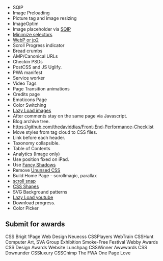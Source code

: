 * SQIP
* Image Preloading
* Picture tag and image resizing
* ImageOptim
* Image placeholder via [SQIP](sqip)
* [Minimize selectors](https://github.com/JPeer264/node-rename-css-selectors)
* [WebP or jp2](http://www.useragentman.com/blog/2015/01/14/using-webp-jpeg2000-jpegxr-apng-now-with-picturefill-and-modernizr/)
* Scroll Progress indicator
* Bread crumbs
* AMP/Canonical URLs
* Checkin PSDs
* PostCSS and JS Uglify.
* PWA manifest
* Service worker
* Video Tags
* Page Transition animations
* Credits page
* Emoticons Page
* Color Switching
* [Lazy Load images](https://developers.google.com/web/fundamentals/performance/lazy-loading-guidance/images-and-video/)
* After comments stay on the same page via Javascript.
* Blog archive tree.
* https://github.com/thedaviddias/Front-End-Performance-Checklist
* Move styles from tag cloud to CSS files.
* Link before each header.
* Taxonomy collapsible.
* Table of Contents
* Analytics (Image only)
* Use position fixed on iPad.
* Use [Fancy Shadows](https://30-seconds.github.io/30-seconds-of-css/)
* Remove [Ununsed CSS](https://github.com/purifycss/purifycss)
* Build Home Page - scrollmagic, parallax
* [scroll snap](https://webdesign.tutsplus.com/tutorials/how-to-scroll-snap-using-css--cms-30333)
* [CSS Shapes](https://developer.mozilla.org/en-US/docs/Web/CSS/CSS_Shapes)
* SVG Background patterns
* [Lazy Load youtube](https://webdesign.tutsplus.com/tutorials/how-to-lazy-load-embedded-youtube-videos--cms-26743)
* Download progress.
* Color Picker

Submit for awards
----------------

CSS Brigit
1Page Web Design
Neuecss
CSSPlayers
WebTrain
CSSHunt
Computer Art, SVA Group Exhibition
Smoke-Free Festival
Webby Awards
CSS Design Awards
Website Lunchpag
CSSWinner
Awwwards
CSS Downunder
CSSluxury
CSSChimp
The FWA
One Page Love
